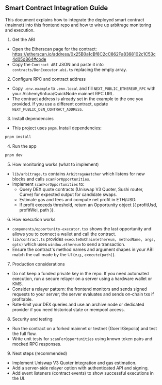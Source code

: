 ## Smart Contract Integration Guide

This document explains how to integrate the deployed smart contract (mainnet) into this frontend repo and how to wire up arbitrage monitoring and execution.

1) Get the ABI
  - Open the Etherscan page for the contract: https://etherscan.io/address/0x25B0a1cBf8C2cC862Fa8368102c1C53c4d05d864#code
  - Copy the `Contract ABI` JSON and paste it into `contracts/DenExecutor.abi.ts` replacing the empty array.

2) Configure RPC and contract address
  - Copy `.env.example` to `.env.local` and fill `NEXT_PUBLIC_ETHEREUM_RPC` with your Alchemy/Infura/QuickNode mainnet RPC URL.
  - The contract address is already set in the example to the one you provided. If you use a different contract, update `NEXT_PUBLIC_DEN_CONTRACT_ADDRESS`.

3) Install dependencies
  - This project uses `pnpm`. Install dependencies:

```bash
pnpm install
```

4) Run the app

```bash
pnpm dev
```

5) How monitoring works (what to implement)
  - `lib/arbitrage.ts` contains `ArbitrageWatcher` which listens for new blocks and calls `scanForOpportunities`.
  - Implement `scanForOpportunities` to:
    - Query DEX quote contracts (Uniswap V3 Quoter, Sushi router, Curve) for expected output for candidate swaps.
    - Estimate gas and fees and compute net profit in ETH/USD.
    - If profit exceeds threshold, return an Opportunity object ({ profitUsd, profitWei, path }).

6) How execution works
  - `components/opportunity-executor.tsx` shows the last opportunity and allows you to connect a wallet and call the contract.
  - `lib/contract.ts` provides `executeOnChain(ethereum, methodName, args, opts)` which uses `window.ethereum` to send a transaction.
  - Ensure the contract's method names and argument shapes in your ABI match the call made by the UI (e.g., `execute(path)`).

7) Production considerations
  - Do not keep a funded private key in the repo. If you need automated execution, run a secure relayer on a server using a hardware wallet or KMS.
  - Consider a relayer pattern: the frontend monitors and sends signed requests to your server; the server evaluates and sends on-chain txs if profitable.
  - Rate-limit your DEX queries and use an archive node or dedicated provider if you need historical state or mempool access.

8) Security and testing
  - Run the contract on a forked mainnet or testnet (Goerli/Sepolia) and test the full flow.
  - Write unit tests for `scanForOpportunities` using known token pairs and mocked RPC responses.

9) Next steps (recommended)
  - Implement Uniswap V3 Quoter integration and gas estimation.
  - Add a server-side relayer option with authenticated API and signing.
  - Add event listeners (contract events) to show successful executions in the UI.
